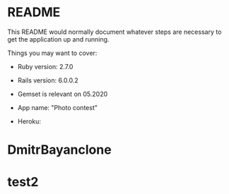 # README

This README would normally document whatever steps are necessary to get the
application up and running.

Things you may want to cover:

* Ruby version: 2.7.0

* Rails version: 6.0.0.2

* Gemset is relevant on 05.2020

* App name: "Photo contest"

* Heroku: 

# DmitrBayanclone
# test2
